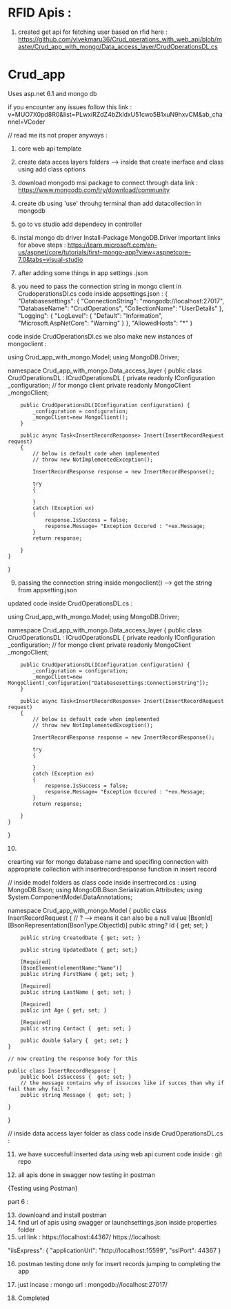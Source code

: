 # RFID Apis :

1) created get api for fetching user based on rfid here :
    https://github.com/vivekmaru36/Crud_operations_with_web_api/blob/master/Crud_app_with_mongo/Data_access_layer/CrudOperationsDL.cs


# Crud_app
Uses asp.net 6.1 and mongo db 

if you encounter any issues follow this link : v=MUO7X0pd8R0&list=PLwxiRZdZ4bZkldxU51cwo5B1xuN9hxvCM&ab_channel=VCoder

// read me its not proper anyways :

1) core web api template
2) create data acces layers folders --> inside that create inerface and class using add class options
3) download mongodb msi package to connect through data
link : https://www.mongodb.com/try/download/community
4) create db using 'use' throuhg terminal than add datacollection in mongodb
5) go to vs studio add dependecy in controller
6) instal mongo db driver Install-Package MongoDB.Driver
important links for above steps : https://learn.microsoft.com/en-us/aspnet/core/tutorials/first-mongo-app?view=aspnetcore-7.0&tabs=visual-studio

7) after adding some things in app settings .json

8) you need to pass the connection string in mongo client in CrudoperationsDl.cs
code inside appsettings.json :
{
  "Databasesettings": {
    "ConnectionString": "mongodb://localhost:27017",
    "DatabaseName": "CrudOperations",
    "CollectionName": "UserDetails"
  },
  "Logging": {
    "LogLevel": {
      "Default": "Information",
      "Microsoft.AspNetCore": "Warning"
    }
  },
  "AllowedHosts": "*"
}
 
code inside CrudOperationsDl.cs we also make new instances of mongoclient :

using Crud_app_with_mongo.Model;
using MongoDB.Driver;

namespace Crud_app_with_mongo.Data_access_layer
{
    public class CrudOperationsDL : ICrudOperationsDL
    {
        private readonly IConfiguration _configuration;
        // for mongo client
        private readonly MongoClient _mongoClient;

        public CrudOperationsDL(IConfiguration configuration) { 
            _configuration = configuration;
            _mongoClient=new MongoClient();
        }

        public async Task<InsertRecordResponse> Insert(InsertRecordRequest request)
        {
            // below is default code when implemented
            // throw new NotImplementedException();

            InsertRecordResponse response = new InsertRecordResponse();

            try
            {

            }
            catch (Exception ex)
            {
                response.IsSuccess = false;
                response.Message= "Exception Occured : "+ex.Message;
            }
            return response;

        }
    }
}

9) passing the connection string inside mongoclient()
-->
get the string from appsetting.json

updated code inside CrudOperationsDL.cs :

using Crud_app_with_mongo.Model;
using MongoDB.Driver;

namespace Crud_app_with_mongo.Data_access_layer
{
    public class CrudOperationsDL : ICrudOperationsDL
    {
        private readonly IConfiguration _configuration;
        // for mongo client
        private readonly MongoClient _mongoClient;

        public CrudOperationsDL(IConfiguration configuration) { 
            _configuration = configuration;
            _mongoClient=new MongoClient(_configuration["Databasesettings:ConnectionString"]);
        }

        public async Task<InsertRecordResponse> Insert(InsertRecordRequest request)
        {
            // below is default code when implemented
            // throw new NotImplementedException();

            InsertRecordResponse response = new InsertRecordResponse();

            try
            {

            }
            catch (Exception ex)
            {
                response.IsSuccess = false;
                response.Message= "Exception Occured : "+ex.Message;
            }
            return response;

        }
    }
}


10)
crearting var for mongo database name and specifing connection 
with appropriate collection with insertrecordresponse function in insert record

// inside model folders as class
code inside insertrecord.cs :
using MongoDB.Bson;
using MongoDB.Bson.Serialization.Attributes;
using System.ComponentModel.DataAnnotations;

namespace Crud_app_with_mongo.Model
{
    public class InsertRecordRequest
    {
        // ? --> means it can also be a null value
        [BsonId]
        [BsonRepresentation(BsonType.ObjectId)]
        public string? Id { get; set; }

        public string CreatedDate { get; set; }

        public string UpdatedDate { get; set;}

        [Required]
        [BsonElement(elementName:"Name")]
        public string FirstName { get; set; }

        [Required]
        public string LastName { get; set; }

        [Required]
        public int Age { get; set; }

        [Required]
        public string Contact {  get; set; }

        public double Salary {  get; set; }
    }

    // now creating the response body for this

    public class InsertRecordResponse { 
        public bool IsSuccess {  get; set; }
        // the message contains why of issucces like if succes than why if fail than why fail ?
        public string Message {  get; set; } 
    
    }
}

// inside data access layer folder as class
code inside CrudOperationsDL.cs :



11) we have succesfull inserted data using web api 
current code inside : git repo 


12) all apis done in swagger now testing in postman

{Testing using Postman}

part 6 : 

13) downloand and install postman
14) find url of apis using swagger or launchsettings.json inside properties folder
15) url link : https://localhost:44367/
	       https://localhost:

"iisExpress": {
  "applicationUrl": "http://localhost:15599",
  "sslPort": 44367
}


16) postman testing done only for insert records jumping to completing the app 

17) just incase : 
mongo url : mongodb://localhost:27017/

18) Completed

